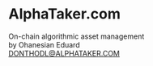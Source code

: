 # AlphaTaker.com
On-chain algorithmic asset management<br>
by Ohanesian Eduard<br>
DONTHODL@ALPHATAKER.COM
